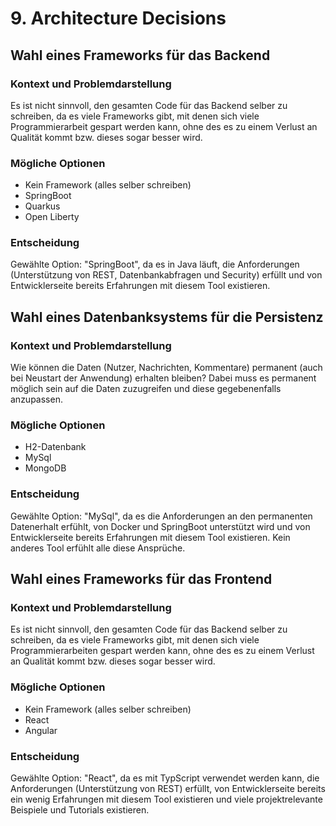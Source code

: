 # 9. Architecture Decisions

## Wahl eines Frameworks für das Backend

### Kontext und Problemdarstellung

Es ist nicht sinnvoll, den gesamten Code für das Backend selber zu schreiben, da es viele Frameworks gibt,
mit denen sich viele Programmierarbeit gespart werden kann, ohne des es zu einem Verlust an Qualität kommt bzw.
dieses sogar besser wird.

### Mögliche Optionen

* Kein Framework (alles selber schreiben)
* SpringBoot
* Quarkus
* Open Liberty

### Entscheidung

Gewählte Option: "SpringBoot", da es in Java läuft, die Anforderungen (Unterstützung von REST, Datenbankabfragen und Security)
erfüllt und von Entwicklerseite bereits Erfahrungen mit diesem Tool existieren.

## Wahl eines Datenbanksystems für die Persistenz

### Kontext und Problemdarstellung

Wie können die Daten (Nutzer, Nachrichten, Kommentare) permanent (auch bei Neustart der Anwendung) erhalten bleiben?
Dabei muss es permanent möglich sein auf die Daten zuzugreifen und diese gegebenenfalls anzupassen.

### Mögliche Optionen

* H2-Datenbank
* MySql
* MongoDB

### Entscheidung

Gewählte Option: "MySql", da es die Anforderungen an den permanenten Datenerhalt erfühlt, von Docker und
SpringBoot unterstützt wird und von Entwicklerseite bereits Erfahrungen mit diesem Tool existieren.
Kein anderes Tool erfühlt alle diese Ansprüche.

## Wahl eines Frameworks für das Frontend

### Kontext und Problemdarstellung

Es ist nicht sinnvoll, den gesamten Code für das Backend selber zu schreiben, da es viele Frameworks gibt,
mit denen sich viele Programmierarbeiten gespart werden kann, ohne des es zu einem Verlust an Qualität kommt bzw.
dieses sogar besser wird.

### Mögliche Optionen

* Kein Framework (alles selber schreiben)
* React
* Angular

### Entscheidung

Gewählte Option: "React", da es mit TypScript verwendet werden kann, die Anforderungen (Unterstützung von REST)
erfüllt, von Entwicklerseite bereits ein wenig Erfahrungen mit diesem Tool existieren und viele projektrelevante
Beispiele und Tutorials existieren.
